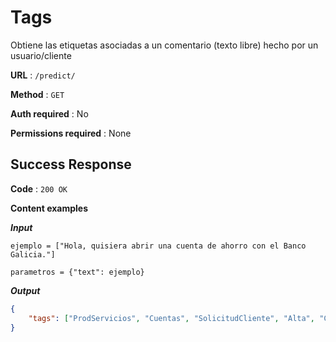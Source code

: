 # Tags

Obtiene las etiquetas asociadas a un comentario (texto libre) hecho por un usuario/cliente

**URL** : `/predict/`

**Method** : `GET`

**Auth required** : No

**Permissions required** : None

## Success Response

**Code** : `200 OK`

**Content examples**

***Input***

`ejemplo = ["Hola, quisiera abrir una cuenta de ahorro con el Banco Galicia."]`

`parametros = {"text": ejemplo}`

***Output***

```json
{
    "tags": ["ProdServicios", "Cuentas", "SolicitudCliente", "Alta", "Cuenta"]
}
```
